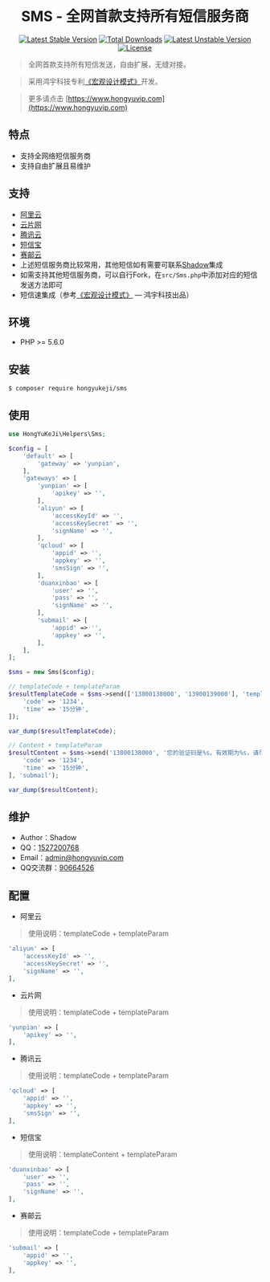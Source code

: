 <h1 align="center">SMS - 全网首款支持所有短信服务商</h1>

<p align="center">
<a href="https://packagist.org/packages/hongyukeji/sms"><img src="https://poser.pugx.org/hongyukeji/sms/v/stable" alt="Latest Stable Version"></a>
<a href="https://packagist.org/packages/hongyukeji/sms"><img src="https://poser.pugx.org/hongyukeji/sms/downloads" alt="Total Downloads"></a>
<a href="https://packagist.org/packages/hongyukeji/sms"><img src="https://poser.pugx.org/hongyukeji/sms/v/unstable" alt="Latest Unstable Version"></a>
<a href="https://packagist.org/packages/hongyukeji/sms"><img src="https://poser.pugx.org/hongyukeji/sms/license" alt="License"></a>
</p>

> 全网首款支持所有短信发送，自由扩展，无缝对接。

> 采用鸿宇科技专利[《宏观设计模式》](docs/README.md)开发。

> 更多请点击 [https://www.hongyuvip.com](https://www.hongyuvip.com)

## 特点

- 支持全网络短信服务商
- 支持自由扩展且易维护

## 支持

- [阿里云](https://www.aliyun.com)
- [云片网](https://www.yunpian.com)
- [腾讯云](https://cloud.tencent.com/product/sms)
- [短信宝](http://www.smsbao.com)
- [赛邮云](https://www.mysubmail.com)
- 上述短信服务商比较常用，其他短信如有需要可联系[Shadow](http://wpa.qq.com/msgrd?v=3&uin=1527200768&site=qq&menu=yes)集成
- 如需支持其他短信服务商，可以自行Fork，在`src/Sms.php`中添加对应的短信发送方法即可
- 短信速集成（参考[《宏观设计模式》](docs/README.md) — 鸿宇科技出品）

## 环境

- PHP >= 5.6.0

## 安装

```shell
$ composer require hongyukeji/sms
```

## 使用

```php
use HongYuKeJi\Helpers\Sms;

$config = [
    'default' => [
        'gateway' => 'yunpian',
    ],
    'gateways' => [
        'yunpian' => [
            'apikey' => '',
        ],
        'aliyun' => [
            'accessKeyId' => '',
            'accessKeySecret' => '',
            'signName' => '',
        ],
        'qcloud' => [
            'appid' => '',
            'appkey' => '',
            'smsSign' => '',
        ],
        'duanxinbao' => [
            'user' => '',
            'pass' => '',
            'signName' => '',
        ],
        'submail' => [
            'appid' => '',
            'appkey' => '',
        ],
    ],
];

$sms = new Sms($config);

// templateCode + templateParam
$resultTemplateCode = $sms->send(['13800138000', '13900139000'], 'templateCode', [
    'code' => '1234',
    'time' => '15分钟',
]);

var_dump($resultTemplateCode);

// Content + templateParam
$resultContent = $sms->send('13800138000', '您的验证码是%s。有效期为%s，请尽快验证！', [
    'code' => '1234',
    'time' => '15分钟',
], 'submail');

var_dump($resultContent);
```

## 维护

- Author：Shadow
- QQ：[1527200768](http://wpa.qq.com/msgrd?v=3&uin=1527200768&site=qq&menu=yes)
- Email：[admin@hongyuvip.com](mailto:admin@hongyuvip.com)
- QQ交流群：[90664526](http://shang.qq.com/wpa/qunwpa?idkey=a3e498d7d3329615c9b3d1dbbbc50e43fa80b39e93a1ae78f1fb0a268f3a0476)

## 配置

- 阿里云

> 使用说明：templateCode + templateParam

```php
'aliyun' => [
    'accessKeyId' => '',
    'accessKeySecret' => '',
    'signName' => '',
],
```

- 云片网

> 使用说明：templateCode + templateParam

```php
'yunpian' => [
    'apikey' => '',
],
```

- 腾讯云

> 使用说明：templateCode + templateParam

```php
'qcloud' => [
    'appid' => '',
    'appkey' => '',
    'smsSign' => '',
],
```

- 短信宝

> 使用说明：templateContent + templateParam

```php
'duanxinbao' => [
    'user' => '',
    'pass' => '',
    'signName' => '',
],
```

- 赛邮云

> 使用说明：templateCode + templateParam

```php
'submail' => [
    'appid' => '',
    'appkey' => '',
],
```
